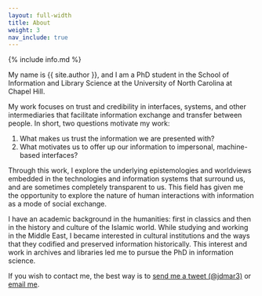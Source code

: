 ```yaml
---
layout: full-width
title: About
weight: 3
nav_include: true
---
```


{% include info.md %}

My name is {{ site.author }}, and I am a PhD student in the School of Information and Library Science at the University of North Carolina at Chapel Hill. 

My work focuses on trust and credibility in interfaces, systems, and other intermediaries that facilitate information exchange and transfer between people. In short, two questions motivate my work: 

1. What makes us trust the information we are presented with?
2. What motivates us to offer up our information to impersonal, machine-based interfaces?

Through this work, I explore the underlying epistemologies and worldviews embedded in the technologies and information systems that surround us, and are sometimes completely transparent to us. 
This field has given me the opportunity to explore the nature of human interactions with information as a mode of social exchange.

I have an academic background in the humanities: first in classics and then in the history and culture of the Islamic world. 
While studying and working in the Middle East, I became interested in cultural institutions and the ways that they codified and preserved information historically. 
This interest and work in archives and libraries led me to pursue the PhD in information science.  

If you wish to contact me, the best way is to [send me a tweet (@jdmar3)](http://twitter.com/jdmar3) or [email me](mailto:me@johndmart.in?subject=Hello!).